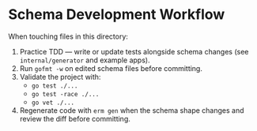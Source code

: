 # Schema Development Workflow

When touching files in this directory:

1. Practice TDD — write or update tests alongside schema changes (see `internal/generator` and example apps).
2. Run `gofmt -w` on edited schema files before committing.
3. Validate the project with:
   - `go test ./...`
   - `go test -race ./...`
   - `go vet ./...`
4. Regenerate code with `erm gen` when the schema shape changes and review the diff before committing.
